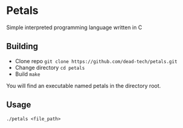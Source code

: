 # Petals

Simple interpreted programming language written in C

## Building

- Clone repo `git clone https://github.com/dead-tech/petals.git`
- Change directory `cd petals`
- Build `make`

You will find an executable named petals in the directory root.

## Usage

`./petals <file_path>`